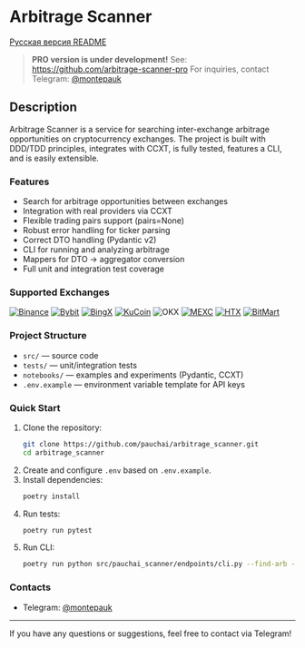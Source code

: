 # Arbitrage Scanner

[Русская версия README](./README_RU.md)

> **PRO version is under development!**
> See: https://github.com/arbitrage-scanner-pro
> For inquiries, contact Telegram: [@montepauk](https://t.me/montepauk)

## Description
Arbitrage Scanner is a service for searching inter-exchange arbitrage opportunities on cryptocurrency exchanges. The project is built with DDD/TDD principles, integrates with CCXT, is fully tested, features a CLI, and is easily extensible.

### Features
- Search for arbitrage opportunities between exchanges
- Integration with real providers via CCXT
- Flexible trading pairs support (pairs=None)
- Robust error handling for ticker parsing
- Correct DTO handling (Pydantic v2)
- CLI for running and analyzing arbitrage
- Mappers for DTO → aggregator conversion
- Full unit and integration test coverage


### Supported Exchanges

[![Binance](https://github.com/user-attachments/assets/e9419b93-ccb0-46aa-9bff-c883f096274b)](https://www.binance.com/activity/referral-entry/CPA?ref=CPA_00JM9DOEP3)
[![Bybit](https://github.com/user-attachments/assets/97a5d0b3-de10-423d-90e1-6620960025ed)](https://www.bybit.com/invite?ref=ZL4WLP8)
[![BingX](https://github-production-user-asset-6210df.s3.amazonaws.com/1294454/253675376-6983b72e-4999-4549-b177-33b374c195e3.jpg)](https://bingx.com/invite/GJKWDY/)
[![KuCoin](https://user-images.githubusercontent.com/51840849/87295558-132aaf80-c50e-11ea-9801-a2fb0c57c799.jpg)](https://www.kucoin.com/r/rf/CX8XUX73)
![OKX](https://user-images.githubusercontent.com/1294454/152485636-38b19e4a-bece-4dec-979a-5982859ffc04.jpg)
[![MEXC](https://user-images.githubusercontent.com/1294454/137283979-8b2a818d-8633-461b-bfca-de89e8c446b2.jpg)](https://promote.mexc.com/r/QpfKQfw8)
[![HTX](https://user-images.githubusercontent.com/1294454/76137448-22748a80-604e-11ea-8069-6e389271911d.jpg)](https://www.htx.com/invite/ru-ru/1f?invite_code=4g7jd223)
[![BitMart](https://github.com/user-attachments/assets/0623e9c4-f50e-48c9-82bd-65c3908c3a14)](https://www.bitmart.com/invite/cVxrKu)

### Project Structure
- `src/` — source code
- `tests/` — unit/integration tests
- `notebooks/` — examples and experiments (Pydantic, CCXT)
- `.env.example` — environment variable template for API keys

### Quick Start
1. Clone the repository:
	```bash
	git clone https://github.com/pauchai/arbitrage_scanner.git
	cd arbitrage_scanner
	```
2. Create and configure `.env` based on `.env.example`.
3. Install dependencies:
	```bash
	poetry install
	```
4. Run tests:
	```bash
	poetry run pytest
	```
5. Run CLI:
	```bash
	poetry run python src/pauchai_scanner/endpoints/cli.py --find-arb --quoted-asset USDT
	```


### Contacts
- Telegram: [@montepauk](https://t.me/montepauk)

---
If you have any questions or suggestions, feel free to contact via Telegram!
